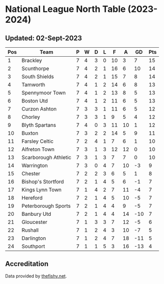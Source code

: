 # National League North Table (2023-2024)
## Updated: 02-Sept-2023

| Pos | Team | P | W | D | L | F | A | GD | Pts |
| --- | --- | --- | --- | --- | --- | --- | --- | --- | --- |
| 1 | Brackley | 7 | 4 | 3 | 0 | 10 | 3 | 7 | 15 |
| 2 | Scunthorpe | 7 | 4 | 2 | 1 | 16 | 6 | 10 | 14 |
| 3 | South Shields | 7 | 4 | 2 | 1 | 15 | 7 | 8 | 14 |
| 4 | Tamworth | 7 | 4 | 1 | 2 | 14 | 6 | 8 | 13 |
| 5 | Spennymoor Town | 7 | 4 | 1 | 2 | 13 | 8 | 5 | 13 |
| 6 | Boston Utd | 7 | 4 | 1 | 2 | 11 | 6 | 5 | 13 |
| 7 | Curzon Ashton | 7 | 3 | 3 | 1 | 11 | 6 | 5 | 12 |
| 8 | Chorley | 7 | 3 | 3 | 1 | 9 | 5 | 4 | 12 |
| 9 | Blyth Spartans | 7 | 4 | 0 | 3 | 11 | 10 | 1 | 12 |
| 10 | Buxton | 7 | 3 | 2 | 2 | 14 | 5 | 9 | 11 |
| 11 | Farsley Celtic | 7 | 2 | 4 | 1 | 7 | 6 | 1 | 10 |
| 12 | Alfreton Town | 7 | 3 | 1 | 3 | 12 | 12 | 0 | 10 |
| 13 | Scarborough Athletic | 7 | 3 | 1 | 3 | 7 | 7 | 0 | 10 |
| 14 | Warrington | 7 | 3 | 0 | 4 | 7 | 10 | -3 | 9 |
| 15 | Chester | 7 | 2 | 2 | 3 | 6 | 5 | 1 | 8 |
| 16 | Bishop's Stortford | 7 | 2 | 1 | 4 | 5 | 6 | -1 | 7 |
| 17 | Kings Lynn Town | 7 | 1 | 4 | 2 | 7 | 11 | -4 | 7 |
| 18 | Hereford | 7 | 2 | 1 | 4 | 5 | 10 | -5 | 7 |
| 19 | Peterborough Sports | 7 | 2 | 1 | 4 | 4 | 9 | -5 | 7 |
| 20 | Banbury Utd | 7 | 2 | 1 | 4 | 4 | 14 | -10 | 7 |
| 21 | Gloucester | 7 | 1 | 3 | 3 | 7 | 12 | -5 | 6 |
| 22 | Rushall | 7 | 1 | 2 | 4 | 3 | 10 | -7 | 5 |
| 23 | Darlington | 7 | 1 | 2 | 4 | 7 | 18 | -11 | 5 |
| 24 | Southport | 7 | 1 | 1 | 5 | 3 | 16 | -13 | 4 |

## Accreditation 

Data provided by [thefishy.net](https://www.thefishy.net/).
